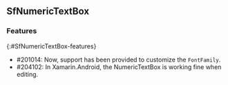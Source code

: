 ## SfNumericTextBox

### Features
{:#SfNumericTextBox-features}

* \#201014: Now, support has been provided to customize the `FontFamily`.
* \#204102: In Xamarin.Android, the NumericTextBox is working fine when editing.



